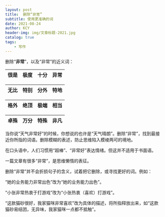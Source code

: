 ```yaml
---
layout: post
title:  删除“非常”
subtitle: 使用更准确的词
date: 2021-08-24
author: KCY
header-img: img/文章标题-2021.jpg
catalog: true
tags:
    - 写作
---
```


删除“**非常**”，以及“非常”的近义词：



| 很是 | 极度 | 十分 | 异常 |
| ---- | ---- | ---- | ---- |

| 无比 | 特别 | 分外 | 特地 |
| ---- | ---- | ---- | ---- |

| 格外 | 绝顶 | 极端 | 相当 |
| ---- | ---- | ---- | ---- |

| 卓殊 | 万分 | 特殊 | 非凡 |
| ---- | ---- | ---- | ---- |


当你说“天气非常好”的时候，你想说的也许是“天气晴朗”。删除“非常”，找到最接近你所指的词语。删除模糊的表述，防止思维陷入模棱两可的境地。

在口头语中，人们习惯用“超棒”、“非常好”表达情绪。但这并不适用于书面语。

一篇文章有很多“非常”，是思维懒惰的表征。

删除“非常”并不会折损句子的含义，试着把它删除，或寻找更好的词。例如：

“她的业务能力非常出色”改为“她的业务能力出色”。

“小张非常热衷于打游戏”改为“小张热衷（喜欢）打游戏”。

“这款猫砂很好，我家猫咪非常喜欢”改为具体的描述，将所指释放出来，如“这款猫砂易结团，无异味，我家猫咪一点都不抵触”。






